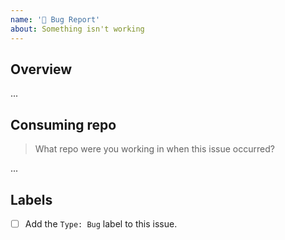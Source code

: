 ```yaml
---
name: '🐛 Bug Report'
about: Something isn't working
---
```


## Overview

...

## Consuming repo

> What repo were you working in when this issue occurred?

...

## Labels

- [ ] Add the `Type: Bug` label to this issue.

